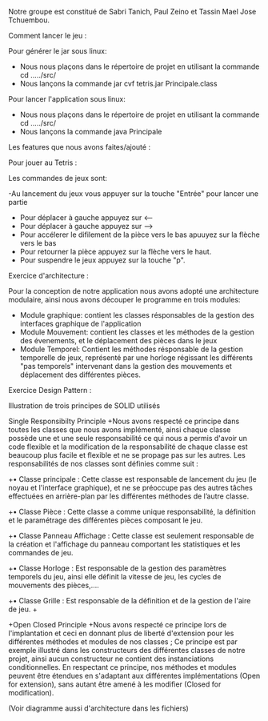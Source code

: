 Notre groupe est constitué de Sabri Tanich, Paul Zeino et Tassin Mael Jose Tchuembou.


Comment lancer le jeu :

Pour générer le jar sous linux:
   - Nous nous plaçons dans le répertoire de projet en utilisant la commande cd ...../src/
   - Nous lançons la commande jar cvf tetris.jar Principale.class

Pour lancer l'application sous linux:

   - Nous nous plaçons dans le répertoire de projet en utilisant la commande cd ...../src/
   - Nous lançons la commande java Principale
   
   
 Les features que nous avons faites/ajouté :
 
 
 
 Pour jouer au Tetris :
 
 Les commandes de jeux sont:

  -Au lancement du jeux vous appuyer sur la touche "Entrée" pour lancer une partie
  - Pour déplacer à gauche appuyez sur <--
  - Pour déplacer à gauche appuyez sur -->
  - Pour accélerer le difilement de la pièce vers le bas apuuyez sur la flèche vers le bas
  - Pour retourner la pièce appuyez sur la flèche vers le haut.
  - Pour suspendre le jeux appuyez sur la touche "p".
  
  Exercice d'architecture :
  
  Pour la conception de notre application nous avons adopté une architecture modulaire, ainsi nous avons découper le programme en trois modules:

 - Module graphique: contient les classes résponsables de la gestion des interfaces graphique de l'application
 - Module Mouvement: contient les classes et les méthodes de la gestion des évenements, et le déplacement des pièces dans le jeux
 - Module Temporel: Contient les méthodes résponsable de la gestion temporelle de jeux, représenté par une horloge régissant les différents "pas
 temporels" intervenant dans la gestion des mouvements et déplacement des différentes pièces.
 
 
 Exercice Design Pattern :
 
 Illustration de trois principes de SOLID utilisés
 
Single Responsibilty Principle
 +Nous avons respecté ce principe dans toutes les classes que nous avons implémenté, ainsi chaque classe possède une 
 et une seule responsabilité ce qui nous a permis d'avoir un code flexible et la modification de la responsabilité de chaque classe 
 est beaucoup plus facile et flexible et ne se propage pas sur les autres.
 Les responsabilités de nos classes sont définies comme suit :
 
 +•	Classe principale : Cette classe est responsable de lancement du jeu (le noyau et l'interface graphique), et ne se préoccupe pas des autres tâches effectuées en arrière-plan par les différentes méthodes de l’autre classe.
 

+•	Classe Pièce : Cette classe a comme unique responsabilité, la définition et le paramétrage des différentes pièces composant le jeu.
 
 
 +•	Classe Panneau Affichage : Cette classe est seulement responsable de la création et l'affichage du panneau comportant les statistiques et les commandes de jeu.
 
 
 +•	Classe Horloge : Est responsable de la gestion des paramètres temporels du jeu, ainsi elle définit la vitesse de jeu, les cycles de mouvements des pièces,….
 
 
 +•	Classe Grille : Est responsable de la définition et de la gestion de l'aire de jeu.
 +
 
 
 +Open Closed Principle
 +Nous avons respecté ce principe lors de l'implantation et ceci en donnant plus de liberté d'extension pour les différentes méthodes 
 et modules de nos classes ; Ce principe est par exemple illustré dans les constructeurs des différentes classes de notre projet, 
 ainsi aucun constructeur ne contient des instanciations conditionnelles. En respectant ce principe, nos méthodes et modules 
 peuvent être étendues en s'adaptant aux différentes implémentations (Open for extension), sans autant être amené à les 
 modifier (Closed for modification).
 
 (Voir diagramme aussi d'architecture dans les fichiers)
 
 
 


